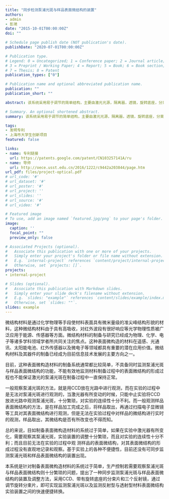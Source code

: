 ```yaml
---
title: "同步检测泵浦光斑与样品表面微结构的装置"
authors:
- admin
- 彭滟
date: "2015-10-01T00:00:00Z"
doi: ""

# Schedule page publish date (NOT publication's date).
publishDate: "2020-07-01T00:00:00Z"

# Publication type.
# Legend: 0 = Uncategorized; 1 = Conference paper; 2 = Journal article;
# 3 = Preprint / Working Paper; 4 = Report; 5 = Book; 6 = Book section;
# 7 = Thesis; 8 = Patent
publication_types: ["0"]

# Publication name and optional abbreviated publication name.
publication: ""
publication_short: ""

abstract: 该系统采用易于调节的简单结构，主要由激光光源，隔离器，透镜，旋转底座，分束片，衰减片，CCD图像传感器，样品台，二维步进电机，三个反射镜及光垃圾桶制成。激光光源发出的激光沿水平方向依次经过隔离器、透镜、分束片聚焦样品台上，分束片下方，与激光垂直方向依次排衰减片和CCD图像传感器，经分束片反射激光垂直向上依次经过第一反射镜、第二反射镜、第三反射镜后光反射回样品背面，光垃圾桶为移动件，用于遮挡光路。通过移动光垃圾桶和调整分束片方向，实现泵浦光斑与反射及透射型样品表面微结构的监测，构成简单，容易操作。

# Summary. An optional shortened abstract.
summary: 该系统采用易于调节的简单结构，主要由激光光源，隔离器，透镜，旋转底座，分束片，衰减片，CCD图像传感器，样品台，二维步进电机，三个反射镜及光垃圾桶制成。通过移动光垃圾桶和调整分束片方向，实现泵浦光斑与反射及透射型样品表面微结构的监测，构成简单，容易操作。

tags:
- 发明专利
- 上海市大学生创新项目
featured: false

links:
- name: 专利链接
  url: https://patents.google.com/patent/CN103257141A/ru
- name: 导师
  url: http://oece.usst.edu.cn/2016/1222/c9442a203844/page.htm  
url_pdf: files/project-optical.pdf
# url_code: '#'
# url_dataset: '#'
# url_poster: '#'
# url_project: ''
# url_slides: ''
# url_source: '#'
# url_video: '#'

# Featured image
# To use, add an image named `featured.jpg/png` to your page's folder. 
image:
  caption: ''
  focal_point: ""
  preview_only: false

# Associated Projects (optional).
#   Associate this publication with one or more of your projects.
#   Simply enter your project's folder or file name without extension.
#   E.g. `internal-project` references `content/project/internal-project/index.md`.
#   Otherwise, set `projects: []`.
projects:
- internal-project

# Slides (optional).
#   Associate this publication with Markdown slides.
#   Simply enter your slide deck's filename without extension.
#   E.g. `slides: "example"` references `content/slides/example/index.md`.
#   Otherwise, set `slides: ""`.
slides: example
---
```


微结构材料是通过化学物理等手段使材料表面具有微米量级的准尖峰结构形貌的材料，这种微结构材料由于具有高吸收，对红外波段有很好响应等光学物理性质被广泛应用于能源、传感器等方面。微结构材料的制备与研究已经成为物理、化学、电子等诸多学科领域学者所共同关注的焦点。这种表面微构造的材料在遥感、光通讯、太阳能电池、红外传感器以及微电子等领域都具有重要的潜在应用价值。微结构材料及其器件的制备已经成为目前信息技术发展的主要方向之一。

目前，这种表面微构造材料的制备系统通常都比较简单，不具备同时监测泵浦光斑与样品表面微结构的功能，不能有效地监测材料制备过程中的表面微结构的形成过程也不能保证激光的泵浦光斑在制备过程中一直保持正常。

一般观察泵浦光斑的方法，就是用CCD放在光路中进行观测，而在实验的过程中是无法对泵浦光斑进行观测的，当激光器有所变动的时候，只能中止实验将CCD放进光路中观测泵浦光斑，十分繁琐，对实验的连续性十分不利。而一般观测样品表面微结构的方法，是在样品加工完成之后，将样品取出，再通过扫描电子显微镜等工具对其表面微结构进行观测，但是无法在实验过程中对样品的微结构进行实时的观测，样品取出，其微结构是否有所改变也不得而知。

总的来说，目如制备表面微构造材料的系统过于简单，如果在实验中激光器有所变化，需要观察其泵浦光斑，实验装置的调整十分繁琐，而且对实验的连续性十分不利；而且目前无法在实验的过程中观 测样品的表面微结构，对其表面微结构的形成过程没有直观地记录和观察。基于实验上的各种不便捷性，目前还没有可同步监测泵浦光斑和样品表面微结构的装置出现。

本系统是针对制备表面微构造材料的系统过于简单，生产控制若需要观察泵浦光斑与样品表面微结构则十分繁琐的问题，提出了一种同步监测泵浦光斑与样品表面微结构的装置及调整方法，采用CCD、带有旋转底座的分束片和三个反射镜，通过调节旋转分束片，即可实现监测泵浦光斑以及监测反射型与透射型材料表面微结构实验装置之间的快速便捷转换。
